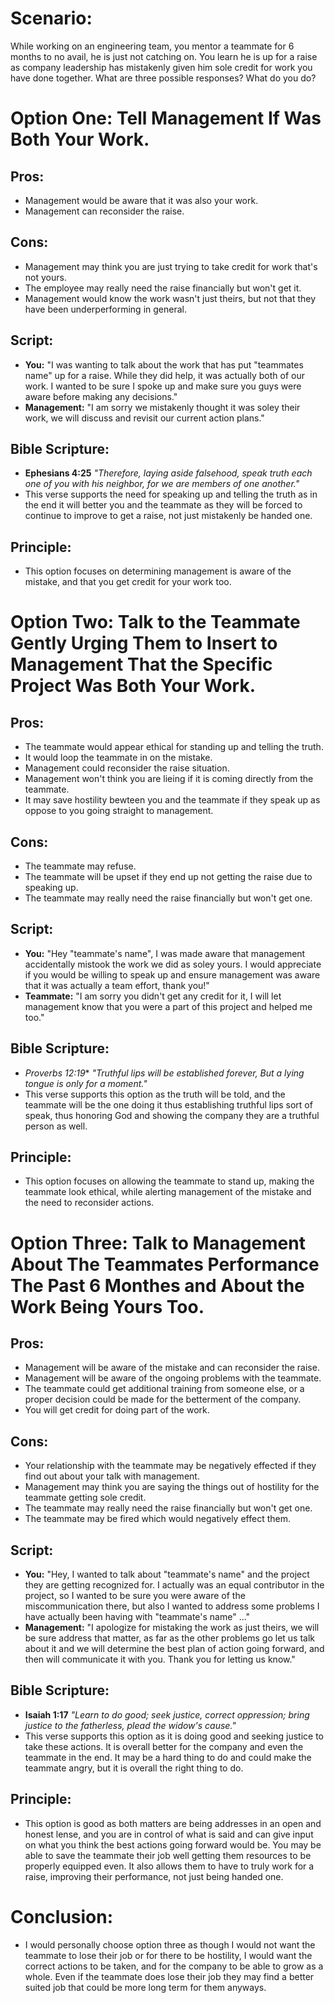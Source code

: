 # Scenario:
While working on an engineering team, you mentor a teammate for 6 months to no avail, he is just not catching on. You learn he is up for a raise as company 
leadership has mistakenly given him sole credit for work you have done together. What are three possible responses? What do you do?

# Option One: Tell Management If Was Both Your Work.

## Pros:
* Management would be aware that it was also your work.
* Management can reconsider the raise.

## Cons: 
* Management may think you are just trying to take credit for work that's not yours.
* The employee may really need the raise financially but won't get it.
* Management would know the work wasn't just theirs, but not that they have been underperforming in general.

## Script:
* **You:** "I was wanting to talk about the work that has put "teammates name" up for a raise. While they did help, it was actually both of our work. I 
wanted to be sure I spoke up and make sure you guys were aware before making any decisions."
* **Management:** "I am sorry we mistakenly thought it was soley their work, we will discuss and revisit our current action plans."

## Bible Scripture:
* **Ephesians 4:25** _"Therefore, laying aside falsehood, speak truth each one of you with his neighbor, for we are members of one another."_
* This verse supports the need for speaking up and telling the truth as in the end it will better you and the teammate as they will be forced
to continue to improve to get a raise, not just mistakenly be handed one. 

## Principle:
* This option focuses on determining management is aware of the mistake, and that you get credit for your work too.

# Option Two: Talk to the Teammate Gently Urging Them to Insert to Management That the Specific Project Was Both Your Work.
## Pros:
* The teammate would appear ethical for standing up and telling the truth.
* It would loop the teammate in on the mistake.
* Management could reconsider the raise situation.
* Management won't think you are lieing if it is coming directly from the teammate.
* It may save hostility bewteen you and the teammate if they speak up as oppose to you going straight to management.

## Cons: 
* The teammate may refuse.
* The teammate will be upset if they end up not getting the raise due to speaking up.
* The teammate may really need the raise financially but won't get one.

## Script:
* **You:** "Hey "teammate's name", I was made aware that management accidentally mistook the work we did as soley yours. I would appreciate if you would be willing
to speak up and ensure management was aware that it was actually a team effort, thank you!" 
* **Teammate:** "I am sorry you didn't get any credit for it, I will let management know that you were a part of this project and helped me too."

## Bible Scripture:
* *Proverbs 12:19** _"Truthful lips will be established forever, But a lying tongue is only for a moment."_
* This verse supports this option as the truth will be told, and the teammate will be the one doing it thus establishing truthful lips sort of speak, thus honoring
God and showing the company they are a truthful person as well.

## Principle:
* This option focuses on allowing the teammate to stand up, making the teammate look ethical, while alerting management of the mistake and the need to reconsider actions.

# Option Three: Talk to Management About The Teammates Performance The Past 6 Monthes and About the Work Being Yours Too.

## Pros:
* Management will be aware of the mistake and can reconsider the raise.
* Management will be aware of the ongoing problems with the teammate.
* The teammate could get additional training from someone else, or a proper decision could be made for the betterment of the company.
* You will get credit for doing part of the work. 

## Cons: 
* Your relationship with the teammate may be negatively effected if they find out about your talk with management.
* Management may think you are saying the things out of hostility for the teammate getting sole credit.
* The teammate may really need the raise financially but won't get one.
* The teammate may be fired which would negatively effect them.

## Script:
* **You:**  "Hey, I wanted to talk about "teammate's name" and the project they are getting recognized for. I actually was an equal contributor in the project, so I
wanted to be sure you were aware of the miscommunication there, but also I wanted to address some problems I have actually been having with "teammate's name" ..."
* **Management:**  "I apologize for mistaking the work as just theirs, we will be sure address that matter, as far as the other problems go let us talk about it and we
will determine the best plan of action going forward, and then will communicate it with you. Thank you for letting us know."

## Bible Scripture:
* **Isaiah 1:17** _"Learn to do good; seek justice, correct oppression; bring justice to the fatherless, plead the widow's cause."_
* This verse supports this option as it is doing good and seeking justice to take these actions. It is overall better for the company and even the teammate in the end. It
may be a hard thing to do and could make the teammate angry, but it is overall the right thing to do.

## Principle:
* This option is good as both matters are being addresses in an open and honest lense, and you are in control of what is said and can give input on what you think the
best actions going forward would be. You may be able to save the teammate their job well getting them resources to be properly equipped even. It also allows them to 
have to truly work for a raise, improving their performance, not just being handed one.

# Conclusion:
* I would personally choose option three as though I would not want the teammate to lose their job or for there to be hostility, I would want the correct actions
to be taken, and for the company to be able to grow as a whole. Even if the teammate does lose their job they may find a better suited job that could be more long term for them anyways.
